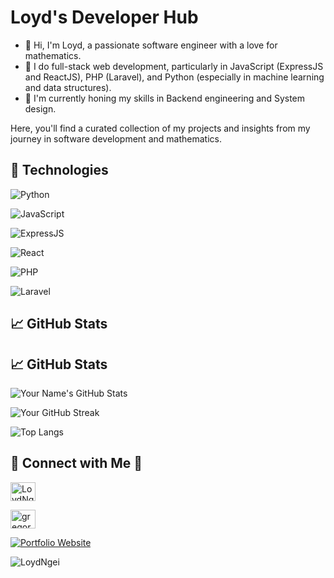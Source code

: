# Loyd's Developer Hub

- 👋 Hi, I'm Loyd, a passionate software engineer with a love for mathematics.
- 👀 I do full-stack web development, particularly in JavaScript (ExpressJS and ReactJS), PHP (Laravel), and Python (especially in machine learning and data structures).
- 🌱 I'm currently honing my skills in Backend engineering and System design.
  

Here, you'll find a curated collection of my projects and insights from my journey in software development and mathematics.


## 🔧 Technologies

![Python](https://img.shields.io/badge/-Python-3776AB?style=flat-square&logo=python&logoColor=white)

![JavaScript](https://img.shields.io/badge/-JavaScript-F7DF1E?style=flat-square&logo=javascript&logoColor=black)

![ExpressJS](https://img.shields.io/badge/-ExpressJS-000000?style=flat-square&logo=express&logoColor=white)

![React](https://img.shields.io/badge/-React-61DAFB?style=flat-square&logo=react&logoColor=black)

![PHP](https://img.shields.io/badge/-PHP-777BB4?style=flat-square&logo=php&logoColor=white)

![Laravel](https://img.shields.io/badge/-Laravel-FF2D20?style=flat-square&logo=laravel&logoColor=white)

## 📈 GitHub Stats

## 📈 GitHub Stats

![Your Name's GitHub Stats](https://github-readme-stats.vercel.app/api?username=LoydNgei&show_icons=true&theme=dark)

![Your GitHub Streak](https://github-readme-streak-stats.herokuapp.com/?user=LoydNgei&theme=dark)


![Top Langs](https://github-readme-stats.vercel.app/api/top-langs/?username=LoydNgei&layout=compact&theme=transparent)

## 🔗 Connect with Me  📲


<p align="left">
  
<a href="https://twitter.com/NgeiLoyd" target="blank"><img align="center" src="https://raw.githubusercontent.com/rahuldkjain/github-profile-readme-generator/master/src/images/icons/Social/twitter.svg" alt="LoydNgei" height="30" width="40" /></a>
  
<a href="https://www.linkedin.com/in/loyd-ngei-151736231/" target="blank"><img align="center" src="https://raw.githubusercontent.com/rahuldkjain/github-profile-readme-generator/master/src/images/icons/Social/linked-in-alt.svg" alt="gregory opondi" height="30" width="40" /></a>

[![Portfolio Website](https://example.com/website.png)](https://loydngei.vercel.app/)


</p>


<p align="left"> <img src="https://komarev.com/ghpvc/?username=LoydNgei&label=Profile%20views&color=0e75b6&style=flat" alt="LoydNgei" /> </p>
